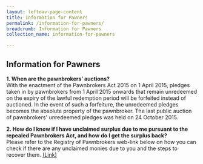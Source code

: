 ```yaml
---
layout: leftnav-page-content
title: Information for Pawners
permalink: /information-for-pawners/
breadcrumb: Information for Pawners
collection_name: information-for-pawners

---
```


Information for Pawners
---
**1. When are the pawnbrokers’ auctions?**<br>
With the enactment of the Pawnbrokers Act 2015 on 1 April 2015, pledges taken in by pawnbrokers from 1 April 2015 onwards that remain unredeemed on the expiry of the lawful redemption period will be forfeited instead of auctioned. In the event of such a forfeiture, the unredeemed pledges becomes the absolute property of the pawnbroker. The last public auction of pawnbrokers' unredeemed pledges was held on 24 October 2015. 

**2. How do I know if I have unclaimed surplus due to me pursuant to the repealed Pawnbrokers Act, and how do I get the surplus back?**<br>
Please refer to the Registry of Pawnbrokers web-link below on how you can check if there are any unclaimed monies due to you and the steps to recover them. [(Link)](2-unclaimed-monies.md)
